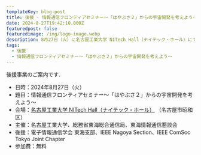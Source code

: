 ```yaml
---
templateKey: blog-post
title: 後援 - 情報通信フロンティアセミナー～「はやぶさ２」からの宇宙開発を考えよう～
date: 2024-8-27T19:42:10.000Z
featuredpost: false
featuredimage: /img/logo-image.webp
description: 8月27日（火）に名古屋工業大学 NITech Hall（ナイテック・ホール）にて情報通信フロンティアセミナーが開催されます
tags:
  - 後援
  - 情報通信フロンティアセミナー～「はやぶさ２」からの宇宙開発を考えよう～
---
```


後援事業のご案内です．

- 日時：2024年8月27日（火）
- 題目：情報通信フロンティアセミナー～「はやぶさ２」からの宇宙開発を考えよう～
- 会場：[名古屋工業大学 NITech Hall（ナイテック・ホール）](https://www.nitech.ac.jp/access/campusmap.html) （名古屋市昭和区）
- 主催：名古屋工業大学、総務省東海総合通信局、東海情報通信懇談会
- 後援：電子情報通信学会 東海支部、IEEE Nagoya Section、IEEE ComSoc Tokyo Joint Chapter
- 参加費：無料

